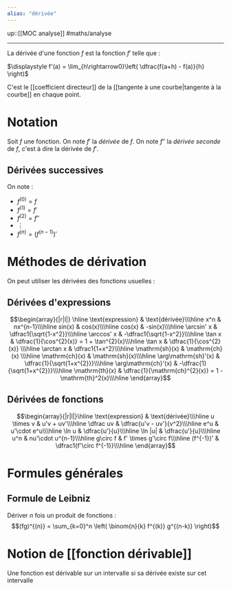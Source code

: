 ```yaml
---
alias: "dérivée"
---
```

up::[[MOC analyse]]
#maths/analyse

---


La dérivée d'une fonction $f$ est la fonction $f'$ telle que :

$\displaystyle f'(a) = \lim_{h\rightarrow0}\left( \dfrac{f(a+h) - f(a)}{h} \right)$

C'est le [[coefficient directeur]] de la [[tangente à une courbe|tangente à la courbe]] en chaque point.


# Notation
Soit $f$ une fonction.
On note $f'$ la *dérivée* de $f$.
On note $f''$ la *dérivée seconde* de $f$, c'est à dire la dérivée de $f'$.

## Dérivées successives
On note :
 - $f^{(0)}=f$
 - $f^{(1)}=f'$
 - $f^{(2)}=f''$
 - $\vdots$
 - $f^{(n)}=(f^{(n-1)})'$

# Méthodes de dérivation

On peut utiliser les dérivées des fonctions usuelles :

## Dérivées d'expressions
$$\begin{array}{|r|l|}
\hline
\text{expression} & \text{dérivée}\\\hline
x^n & nx^{n-1}\\\hline
sin(x) & cos(x)\\\hline
cos(x) & -sin(x)\\\hline
\arcsin' x & \dfrac1{\sqrt{1-x^2}}\\\hline
\arccos' x & -\dfrac1{\sqrt{1-x^2}}\\\hline
\tan x & \dfrac{1}{\cos^{2}(x)} = 1 + \tan^{2}(x)\\\hline
\tan x & \dfrac{1}{\cos^{2}(x)} \\\hline
\arctan x & \dfrac1{1+x^2}\\\hline
\mathrm{sh}(x) & \mathrm{ch}(x) \\\hline
\mathrm{ch}(x) & \mathrm{sh}(x)\\\hline
\arg\mathrm{sh}'(x) & \dfrac{1}{\sqrt{1+x^{2}}}\\\hline
\arg\mathrm{ch}'(x) & -\dfrac{1}{\sqrt{1+x^{2}}}\\\hline
\mathrm{th}(x) & \dfrac{1}{\mathrm{ch}^{2}(x)} = 1 - \mathrm{th}^2(x)\\\hline
\end{array}$$


## Dérivées de fonctions
$$\begin{array}{|r|l|}\hline
\text{expression} & \text{dérivée}\\\hline
u \times v & u'v + uv'\\\hline
\dfrac uv & \dfrac{u'v - uv'}{v^2}\\\hline
e^u & u'\cdot e^u\\\hline
\ln u & \dfrac{u'}{u}\\\hline
\ln |u| & \dfrac{u'}{u}\\\hline
u^n & nu'\cdot u^{n-1}\\\hline
g\circ f & f' \times g'\circ f\\\hline
(f^{-1})' & \dfrac1{f'\circ f^{-1}}\\\hline
\end{array}$$


# Formules générales
## Formule de Leibniz
Dériver $n$ fois un produit de fonctions :
$$(fg)^{(n)} = \sum_{k=0}^n \left( \binom{n}{k} f^{(k)} g^{(n-k)} \right)$$


# Notion de [[fonction dérivable]]
Une fonction est dérivable sur un intervalle si sa dérivée existe sur cet intervalle


